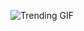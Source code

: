 ![Trending GIF](https://media0.giphy.com/media/v1.Y2lkPThiYjIxNzcyMHpuNHZhZ3U4a3cxbWRidmNrZW1pdjZqNDd0azJoeDZmdTN1ZGprYyZlcD12MV9naWZzX3NlYXJjaCZjdD1n/fryY00CO4xCz4uJuDQ/giphy.gif)
